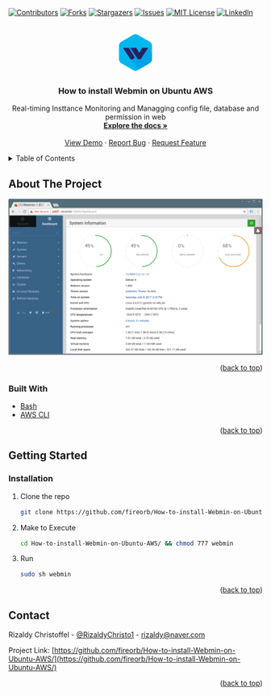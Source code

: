 <div id="top"></div>
<!--
*** Thanks for checking out the Best-README-Template. If you have a suggestion
*** that would make this better, please fork the repo and create a pull request
*** or simply open an issue with the tag "enhancement".
*** Don't forget to give the project a star!
*** Thanks again! Now go create something AMAZING! :D
-->



<!-- PROJECT SHIELDS -->
<!--
*** I'm using markdown "reference style" links for readability.
*** Reference links are enclosed in brackets [ ] instead of parentheses ( ).
*** See the bottom of this document for the declaration of the reference variables
*** for contributors-url, forks-url, etc. This is an optional, concise syntax you may use.
*** https://www.markdownguide.org/basic-syntax/#reference-style-links
-->
[![Contributors][contributors-shield]][contributors-url]
[![Forks][forks-shield]][forks-url]
[![Stargazers][stars-shield]][stars-url]
[![Issues][issues-shield]][issues-url]
[![MIT License][license-shield]][license-url]
[![LinkedIn][linkedin-shield]][linkedin-url]



<!-- PROJECT LOGO -->
<br />
<div align="center">
  <a href="https://github.com/fireorb/How-to-install-Webmin-on-Ubuntu-AWS">
    <img src="image/webminlogo.png" alt="Logo" width="80" height="80">
  </a>

<h3 align="center">How to install Webmin on Ubuntu AWS</h3>

  <p align="center">
    Real-timing Insttance Monitoring and Managging config file, database and permission in web
    <br />
    <a href="https://github.com/fireorb/How-to-install-Webmin-on-Ubuntu-AWS"><strong>Explore the docs »</strong></a>
    <br />
    <br />
    <a href="https://github.com/fireorb/How-to-install-Webmin-on-Ubuntu-AWS">View Demo</a>
    ·
    <a href="https://github.com/fireorb/How-to-install-Webmin-on-Ubuntu-AWS/issues">Report Bug</a>
    ·
    <a href="https://github.com/fireorb/How-to-install-Webmin-on-Ubuntu-AWS/issues">Request Feature</a>
  </p>
</div>



<!-- TABLE OF CONTENTS -->
<details>
  <summary>Table of Contents</summary>
  <ol>
    <li>
      <a href="#about-the-project">About The Project</a>
      <ul>
        <li><a href="#built-with">Built With</a></li>
      </ul>
    </li>
    <li>
      <a href="#getting-started">Getting Started</a>
      <ul>
        <li><a href="#installation">Installation</a></li>
      </ul>
    </li>
    <li><a href="#contact">Contact</a></li>
  </ol>
</details>



<!-- ABOUT THE PROJECT -->
## About The Project

[![Product Name Screen Shot][product-screenshot]](https://www.webmin.com/)
<p align="right">(<a href="#top">back to top</a>)</p>



### Built With

* [Bash](https://www.gnu.org/software/bash/)
* [AWS CLI](https://aws.amazon.com/cli/)

<p align="right">(<a href="#top">back to top</a>)</p>



<!-- GETTING STARTED -->
## Getting Started

### Installation

1. Clone the repo
   ```sh
   git clone https://github.com/fireorb/How-to-install-Webmin-on-Ubuntu-AWS.git
   ```
2. Make to Execute
   ```sh
   cd How-to-install-Webmin-on-Ubuntu-AWS/ && chmod 777 webmin
   ```
4. Run
   ```sh
   sudo sh webmin
   ```

<p align="right">(<a href="#top">back to top</a>)</p>



<!-- CONTACT -->
## Contact

Rizaldy Christoffel - [@RizaldyChristo1](https://twitter.com/RizaldyChristo1) - rizaldy@naver.com

Project Link: [https://github.com/fireorb/How-to-install-Webmin-on-Ubuntu-AWS/](https://github.com/fireorb/How-to-install-Webmin-on-Ubuntu-AWS/)

<p align="right">(<a href="#top">back to top</a>)</p>



<!-- MARKDOWN LINKS & IMAGES -->
<!-- https://www.markdownguide.org/basic-syntax/#reference-style-links -->
[contributors-shield]: https://img.shields.io/github/contributors/github_username/repo_name.svg?style=for-the-badge
[contributors-url]: https://github.com/fireorb/How-to-install-Webmin-on-Ubuntu-AWS/graphs/contributors
[forks-shield]: https://img.shields.io/github/forks/github_username/repo_name.svg?style=for-the-badge
[forks-url]: https://github.com/fireorb/How-to-install-Webmin-on-Ubuntu-AWS/network/members
[stars-shield]: https://img.shields.io/github/stars/github_username/repo_name.svg?style=for-the-badge
[stars-url]: https://github.com/fireorb/How-to-install-Webmin-on-Ubuntu-AWS/stargazers
[issues-shield]: https://img.shields.io/github/issues/github_username/repo_name.svg?style=for-the-badge
[issues-url]: https://github.com/fireorb/How-to-install-Webmin-on-Ubuntu-AWS/issues
[license-shield]: https://img.shields.io/github/license/github_username/repo_name.svg?style=for-the-badge
[license-url]: https://github.com/fireorb/How-to-install-Webmin-on-Ubuntu-AWS/blob/master/LICENSE.txt
[linkedin-shield]: https://img.shields.io/badge/-LinkedIn-black.svg?style=for-the-badge&logo=linkedin&colorB=555
[linkedin-url]: https://www.linkedin.com/in/rizaldy-christoffel-66b064162
[product-screenshot]: image/webmin.png

